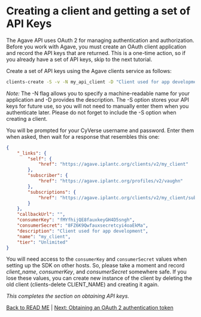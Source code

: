 Creating a client and getting a set of API Keys
===============================================
The Agave API uses OAuth 2 for managing authentication and authorization. Before you work with Agave, you must create an OAuth client application and record the API keys that are returned. This is a one-time action, so if you already have a set of API keys, skip to the next tutorial. 

Create a set of API keys using the Agave clients service as follows:

```sh
clients-create -S -v -N my_api_client -D "Client used for app development"
```

*Note:* The -N flag allows you to specify a machine-readable name for your application and -D provides the description. The -S option stores your API keys for future use, so you will not need to manually enter them when you authenticate later. Please do not forget to include the -S option when creating a client. 

You will be prompted for your CyVerse username and password. Enter them when asked, then wait for a response that resembles this one:

```json
{
    "_links": {
        "self": {
            "href": "https://agave.iplantc.org/clients/v2/my_client"
        },
        "subscriber": {
            "href": "https://agave.iplantc.org/profiles/v2/vaughn"
        },
        "subscriptions": {
            "href": "https://agave.iplantc.org/clients/v2/my_client/subscriptions/"
        }
    },
    "callbackUrl": "",
    "consumerKey": "fMYfhijQE8fauxkeyGH4D5sngh",
    "consumerSecret": "8FZ6K9Qwfauxsecretcyi4oaEkMa",
    "description": "Client used for app development",
    "name": "my_client",
    "tier": "Unlimited"
}
```

You will need access to the ```consumerKey``` and ```consumerSecret``` values when setting up the SDK on other hosts. So, please take a moment and record *client_name*, *consumerKey*, and *consumerSecret* somewhere safe. If you lose these values, you can create new instance of the client by deleting the old client (clients-delete CLIENT_NAME) and creating it again. 

*This completes the section on obtaining API keys.*

[Back to READ ME](../README.md) | [Next: Obtaining an OAuth 2 authentication token](set-token.md)
